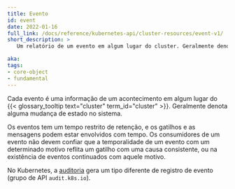```yaml
---
title: Evento
id: event
date: 2022-01-16
full_link: /docs/reference/kubernetes-api/cluster-resources/event-v1/
short_description: >
   Um relatório de um evento em algum lugar do cluster. Geralmente denota alguma mudança de estado no sistema.

aka: 
tags:
- core-object
- fundamental
---
```

Cada evento é uma informação de um acontecimento em algum lugar do {{< glossary_tooltip text="cluster" term_id="cluster" >}}. 
Geralmente denota alguma mudança de estado no sistema.

<!--more-->

Os eventos tem um tempo restrito de retenção, e os gatilhos e as mensagens podem estar envolvidos com tempo. 
Os consumidores de um evento não devem confiar que a temporalidade de um evento com um determinado motivo reflita um gatilho com uma causa consistente, ou na existência de eventos continuados com aquele motivo.

No Kubernetes, a [auditoria](/docs/tasks/debug/debug-cluster/audit/) gera um tipo diferente de registro de evento (grupo de API `audit.k8s.io`).
